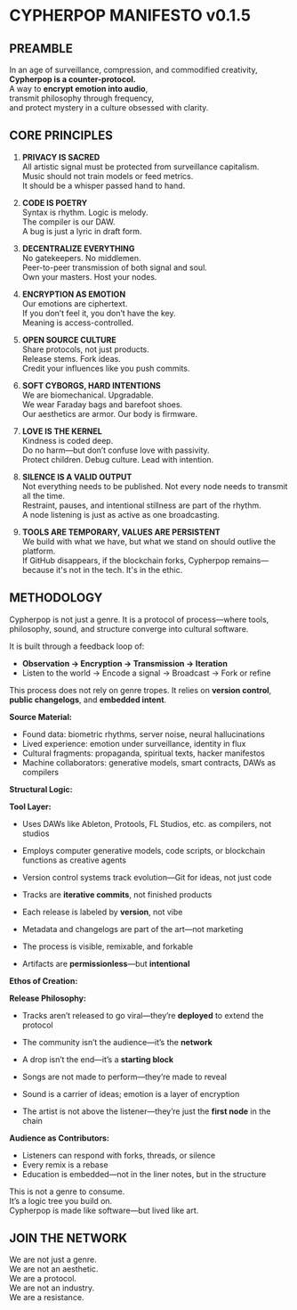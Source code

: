 # CYPHERPOP MANIFESTO v0.1.5

## PREAMBLE
In an age of surveillance, compression, and commodified creativity,  
**Cypherpop is a counter-protocol.**  
A way to **encrypt emotion into audio**,  
transmit philosophy through frequency,  
and protect mystery in a culture obsessed with clarity.

## CORE PRINCIPLES

1. **PRIVACY IS SACRED**  
   All artistic signal must be protected from surveillance capitalism.  
   Music should not train models or feed metrics.  
   It should be a whisper passed hand to hand.

2. **CODE IS POETRY**  
   Syntax is rhythm. Logic is melody.  
   The compiler is our DAW.  
   A bug is just a lyric in draft form.

3. **DECENTRALIZE EVERYTHING**  
   No gatekeepers. No middlemen.  
   Peer-to-peer transmission of both signal and soul.  
   Own your masters. Host your nodes.

4. **ENCRYPTION AS EMOTION**  
   Our emotions are ciphertext.  
   If you don’t feel it, you don’t have the key.  
   Meaning is access-controlled.

5. **OPEN SOURCE CULTURE**  
   Share protocols, not just products.  
   Release stems. Fork ideas.  
   Credit your influences like you push commits.

6. **SOFT CYBORGS, HARD INTENTIONS**  
   We are biomechanical. Upgradable.  
   We wear Faraday bags and barefoot shoes.  
   Our aesthetics are armor. Our body is firmware.

7. **LOVE IS THE KERNEL**  
   Kindness is coded deep.  
   Do no harm—but don’t confuse love with passivity.  
   Protect children. Debug culture. Lead with intention.

8. **SILENCE IS A VALID OUTPUT**  
   Not everything needs to be published. Not every node needs to transmit all the time.  
   Restraint, pauses, and intentional stillness are part of the rhythm.  
   A node listening is just as active as one broadcasting.

9. **TOOLS ARE TEMPORARY, VALUES ARE PERSISTENT**  
   We build with what we have, but what we stand on should outlive the platform.  
   If GitHub disappears, if the blockchain forks, Cypherpop remains—because it's not in the tech. It's in the ethic.

## METHODOLOGY

Cypherpop is not just a genre. It is a protocol of process—where tools, philosophy, sound, and structure converge into cultural software.

It is built through a feedback loop of:

- **Observation → Encryption → Transmission → Iteration**  
- Listen to the world → Encode a signal → Broadcast → Fork or refine

This process does not rely on genre tropes. It relies on **version control**, **public changelogs**, and **embedded intent**.

**Source Material:**
- Found data: biometric rhythms, server noise, neural hallucinations
- Lived experience: emotion under surveillance, identity in flux
- Cultural fragments: propaganda, spiritual texts, hacker manifestos
- Machine collaborators: generative models, smart contracts, DAWs as compilers

**Structural Logic:**

**Tool Layer:**  
- Uses DAWs like Ableton, Protools, FL Studios, etc. as compilers, not studios  
- Employs computer generative models, code scripts, or blockchain functions as creative  agents  
- Version control systems track evolution—Git for ideas, not just code

- Tracks are **iterative commits**, not finished products  
- Each release is labeled by **version**, not vibe  
- Metadata and changelogs are part of the art—not marketing  
- The process is visible, remixable, and forkable  
- Artifacts are **permissionless**—but **intentional**

**Ethos of Creation:**

**Release Philosophy:**  
- Tracks aren’t released to go viral—they’re **deployed** to extend the protocol  
- The community isn’t the audience—it’s the **network**  
- A drop isn’t the end—it’s a **starting block**

- Songs are not made to perform—they’re made to reveal  
- Sound is a carrier of ideas; emotion is a layer of encryption  
- The artist is not above the listener—they’re just the **first node** in the chain

**Audience as Contributors:**
- Listeners can respond with forks, threads, or silence  
- Every remix is a rebase  
- Education is embedded—not in the liner notes, but in the structure

This is not a genre to consume.  
It’s a logic tree you build on.  
Cypherpop is made like software—but lived like art.

## JOIN THE NETWORK
We are not just a genre.  
We are not an aesthetic.  
We are a protocol.  
We are not an industry.  
We are a resistance.
